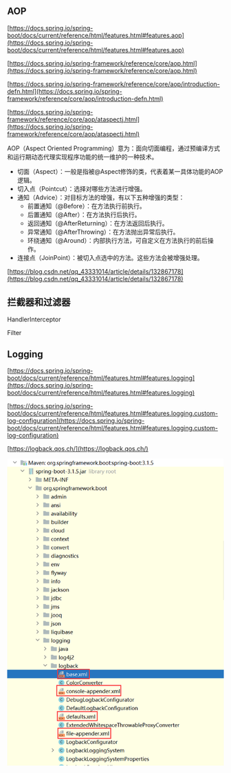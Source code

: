 ## AOP

[https://docs.spring.io/spring-boot/docs/current/reference/html/features.html#features.aop](https://docs.spring.io/spring-boot/docs/current/reference/html/features.html#features.aop)

[https://docs.spring.io/spring-framework/reference/core/aop.html](https://docs.spring.io/spring-framework/reference/core/aop.html)

[https://docs.spring.io/spring-framework/reference/core/aop/introduction-defn.html](https://docs.spring.io/spring-framework/reference/core/aop/introduction-defn.html)

[https://docs.spring.io/spring-framework/reference/core/aop/ataspectj.html](https://docs.spring.io/spring-framework/reference/core/aop/ataspectj.html)

AOP（Aspect Oriented Programming）意为：面向切面编程，通过预编译方式和运行期动态代理实现程序功能的统一维护的一种技术。

* 切面（Aspect）：一般是指被@Aspect修饰的类，代表着某一具体功能的AOP逻辑。
* 切入点（Pointcut）：选择对哪些方法进行增强。
* 通知（Advice）：对目标方法的增强，有以下五种增强的类型：
    * 前置通知（@Before）：在方法执行前执行。
    * 后置通知（@After）：在方法执行后执行。
    * 返回通知（@AfterReturning）：在方法返回后执行。
    * 异常通知（@AfterThrowing）：在方法抛出异常后执行。
    * 环绕通知（@Around）：内部执行方法，可自定义在方法执行的前后操作。
* 连接点（JoinPoint）：被切入点选中的方法。这些方法会被增强处理。

[https://blog.csdn.net/qq_43331014/article/details/132867178](https://blog.csdn.net/qq_43331014/article/details/132867178)

## 拦截器和过滤器

HandlerInterceptor

Filter

## Logging

[https://docs.spring.io/spring-boot/docs/current/reference/html/features.html#features.logging](https://docs.spring.io/spring-boot/docs/current/reference/html/features.html#features.logging)

[https://docs.spring.io/spring-boot/docs/current/reference/html/features.html#features.logging.custom-log-configuration](https://docs.spring.io/spring-boot/docs/current/reference/html/features.html#features.logging.custom-log-configuration)

[https://logback.qos.ch/](https://logback.qos.ch/)

![](./images/20240326233255.png)
